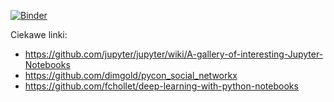 [![Binder](https://mybinder.org/badge_logo.svg)](https://mybinder.org/v2/gh/blackbat13/python_wprowadzenie/HEAD)

Ciekawe linki:
- https://github.com/jupyter/jupyter/wiki/A-gallery-of-interesting-Jupyter-Notebooks
- https://github.com/dimgold/pycon_social_networkx
- https://github.com/fchollet/deep-learning-with-python-notebooks